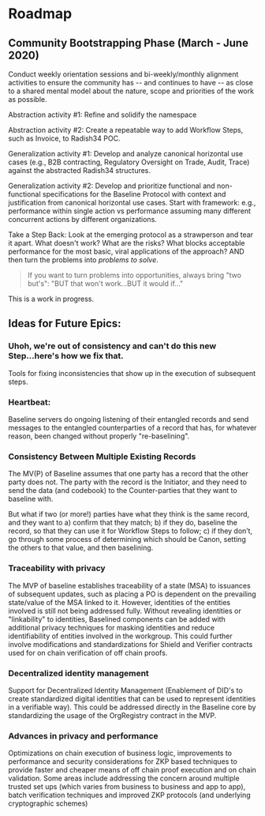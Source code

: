 # Roadmap

## Community Bootstrapping Phase \(March - June 2020\)

Conduct weekly orientation sessions and bi-weekly/monthly alignment activities to ensure the community has -- and continues to have -- as close to a shared mental model about the nature, scope and priorities of the work as possible.

Abstraction activity \#1: Refine and solidify the namespace

Abstraction activity \#2: Create a repeatable way to add Workflow Steps, such as Invoice, to Radish34 POC.

Generalization activity \#1: Develop and analyze canonical horizontal use cases \(e.g., B2B contracting, Regulatory Oversight on Trade, Audit, Trace\) against the abstracted Radish34 structures.

Generalization activity \#2: Develop and prioritize functional and non-functional specifications for the Baseline Protocol with context and justification from canonical horizontal use cases. Start with framework: e.g., performance within single action vs performance assuming many different concurrent actions by different organizations.

Take a Step Back: Look at the emerging protocol as a strawperson and tear it apart. What doesn't work? What are the risks? What blocks acceptable performance for the most basic, viral applications of the approach? AND then turn the problems into _problems to solve_.

> If you want to turn problems into opportunities, always bring "two but's": "BUT that won't work...BUT it would if..."

This is a work in progress.

## Ideas for Future Epics:

### Uhoh, we're out of consistency and can't do this new Step...here's how we fix that.

Tools for fixing inconsistencies that show up in the execution of subsequent steps.

### Heartbeat:

Baseline servers do ongoing listening of their entangled records and send messages to the entangled counterparties of a record that has, for whatever reason, been changed without properly "re-baselining".

### Consistency Between Multiple Existing Records

The MV\(P\) of Baseline assumes that one party has a record that the other party does not. The party with the record is the Initiator, and they need to send the data \(and codebook\) to the Counter-parties that they want to baseline with.

But what if two \(or more!\) parties have what they think is the same record, and they want to a\) confirm that they match; b\) if they do, baseline the record, so that they can use it for Workflow Steps to follow; c\) if they don’t, go through some process of determining which should be Canon, setting the others to that value, and then baselining.

### Traceability with privacy

The MVP of baseline establishes traceability of a state \(MSA\) to issuances of subsequent updates, such as placing a PO is dependent on the prevailing state/value of the MSA linked to it. However, identities of the entities involved is still not being addressed fully. Without revealing identities or "linkability" to identities, Baselined components can be added with additional privacy techniques for masking identities and reduce identifiability of entities involved in the workgroup. This could further involve modifications and standardizations for Shield and Verifier contracts used for on chain verification of off chain proofs.

### Decentralized identity management

Support for Decentralized Identity Management \(Enablement of DID's to create standardized digital identities that can be used to represent identities in a verifiable way\). This could be addressed directly in the Baseline core by standardizing the usage of the OrgRegistry contract in the MVP.

### Advances in privacy and performance

Optimizations on chain execution of business logic, improvements to performance and security considerations for ZKP based techniques to provide faster and cheaper means of off chain proof execution and on chain validation. Some areas include addressing the concern around multiple trusted set ups \(which varies from business to business and app to app\), batch verification techniques and improved ZKP protocols \(and underlying cryptographic schemes\)

